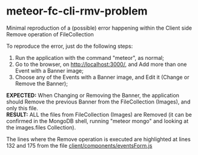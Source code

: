 # meteor-fc-cli-rmv-problem
Minimal reproduction of a (possible) error happening within the Client side Remove operation of FileCollection

To reproduce the error, just do the following steps:

1. Run the application with the command "meteor", as normal;
2. Go to the browser, on <a href="http://localhost:3000/">http://localhost:3000/</a>, and Add more than one Event with a Banner image;
3. Choose any of the Events with a Banner image, and Edit it (Change or Remove the Banner);

<b>EXPECTED:</b> When Changing or Removing the Banner, the application should Remove the previous Banner from the FileCollection (Images), and only this file.
<br>
<b>RESULT:</b> ALL the files from FileCollection (Images) are Removed (it can be confirmed in the MongoDB shell, running "meteor mongo" and looking at the images.files Collection).

The lines where the Remove operation is executed are highlighted at lines 132 and 175 from the file <a href="https://github.com/RaniereSouza/meteor-fc-cli-rmv-problem/blob/master/client/components/eventsForm.js">client/components/eventsForm.js</a>
